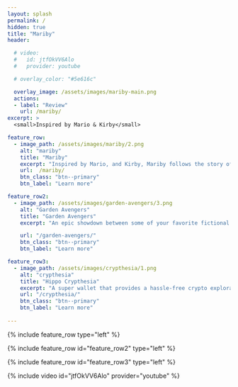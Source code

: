 ```yaml
---
layout: splash
permalink: /
hidden: true
title: "Mariby"
header:

  # video:
  #   id: jtfOkVV6Alo
  #   provider: youtube

  # overlay_color: "#5e616c"

  overlay_image: /assets/images/mariby-main.png
  actions:
  - label: "Review"
    url: /mariby/
excerpt: >
  <small>Inspired by Mario & Kirby</small>  

feature_row:
  - image_path: /assets/images/mariby/2.png
    alt: "mariby"
    title: "Mariby"
    excerpt: "Inspired by Mario, and Kirby, Mariby follows the story of a naive prince who sets out to unite the five territories of his kingdom. With stunning graphics, open-world gameplay, and unique weapons that can transform, Mariby promises to be an epic journey that will captivate you all the way through."
    url:  /mariby/
    btn_class: "btn--primary"
    btn_label: "Learn more"  

feature_row2:
  - image_path: /assets/images/garden-avengers/3.png
    alt: "Garden Avengers"
    title: "Garden Avengers"
    excerpt: "An epic showdown between some of your favorite fictional characters, including Hippo Casper, Stone Talus, the Demogorgon, and Gonion, as they fight for the safety and prosperity of your beloved gardens."

    url: "/garden-avengers/"
    btn_class: "btn--primary"
    btn_label: "Learn more"

feature_row3:
  - image_path: /assets/images/crypthesia/1.png
    alt: "crypthesia"
    title: "Hippo Crypthesia"
    excerpt: "A super wallet that provides a hassle-free crypto exploration experience, with noncustodial wallets, auto-compound interest, low-risk tokens, high APY, and blockchain games to play while you invest in the constantly-evolving platform."
    url: "/crypthesia/"
    btn_class: "btn--primary"
    btn_label: "Learn more"
    
---
```


{% include feature_row type="left" %}

{% include feature_row id="feature_row2" type="left" %}

{% include feature_row id="feature_row3" type="left" %}

{% include video id="jtfOkVV6Alo" provider="youtube" %}
